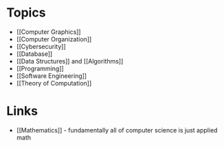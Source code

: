 # Topics
* [[Computer Graphics]]
* [[Computer Organization]]
* [[Cybersecurity]]
* [[Database]]
* [[Data Structures]] and [[Algorithms]]
* [[Programming]]
* [[Software Engineering]]
* [[Theory of Computation]]

# Links
* [[Mathematics]] - fundamentally all of computer science is just applied math